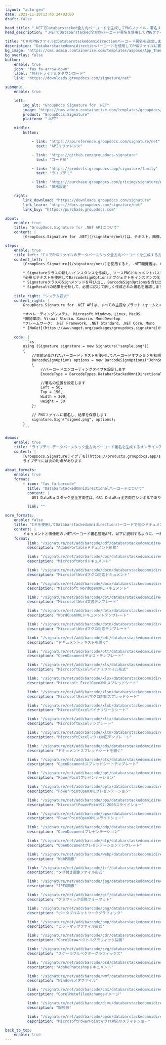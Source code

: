 ```yaml
---
layout: "auto-gen"
date: 2021-11-10T13:40:24+03:00
draft: false

head_title: ".NETでDatabarstacked全方向バーコードを生成してPNGファイルに署名する|署名文書"
head_description: ".NETでDatabarstacked全方向バーコード署名を使用してPNGファイルに署名する-人気のあるビジネスドキュメントや画像ファイル形式にバーコードを追加する."

title: "C＃のPNGファイルにDatabarstackedomnidirectionバーコード署名を追加します"
description: "Databarstackedomnidirectionバーコードを使用してPNGファイルに署名します。署名プロパティを操作し、ニーズに合ったドキュメント内で高度な署名オプションを設定します."
bg_image: "https://cms.admin.containerize.com/templates/aspose/App_Themes/V3/images/bg/header1.png"
bg_overlay: false
button:
    enable: true
    icon: "fas fa-arrow-down"
    label: "無料トライアルをダウンロード"
    link: "https://downloads.groupdocs.com/signature/net"

submenu:
    enable: true

    left:
        img_alt: "GroupDocs.Signature for .NET"
        image: "https://cms.admin.containerize.com/templates/groupdocs/images/product-logos/90x90-noborder/groupdocs-signature-net.png"
        product: "GroupDocs.Signature"
        platform: ".NET"

    middle:
        button:

            - link: "https://apireference.groupdocs.com/signature/net"
              text: "APIリファレンス"

            - link: "https://github.com/groupdocs-signature"
              text: "コード例"

            - link: "https://products.groupdocs.app/signature/family"
              text: "ライブデモ"

            - link: "https://purchase.groupdocs.com/pricing/signature/net"
              text: "価格設定"

    right:
        link_download: "https://downloads.groupdocs.com/signature"
        link_learn: "https://docs.groupdocs.com/signature/net"
        link_buy: "https://purchase.groupdocs.com"

about:
    enable: true
    title: "GroupDocs.Signature for .NET APIについて"
    content: |
        [GroupDocs.Signature for .NET](/signature/net/)は、テキスト、画像、バーコード、スタンプ、フォームフィールド、QRコード、メタデータなどのさまざまな署名タイプを使用してデジタルドキュメントに電子署名するネイティブ.NETAPIです。ユーザーは、PDF、Microsoft Word、Excelワークシート、PowerPointプレゼンテーション、Adobe Photoshop、メタファイル、および画像ファイル形式内のデジタル署名を追加、編集、検証、削除、および検索でき、必要に応じて署名プロパティをカスタマイズするための追加サポートがあります。

steps:
    enable: true
    title_left: "C＃でPNGファイルのデータバースタック全方向バーコードを生成する方法"
    content_left: |
        [GroupDocs.Signature](/signature/net/)を使用すると、.NET開発者は、いくつかの簡単な手順を実行することで、アプリケーション内のPNGファイルにDatabarstacked全方向バーコードを簡単に追加できます。

        * Signatureクラスの新しいインスタンスを作成し、ソースPNGドキュメントパスをコンストラクターパラメーターとして渡します。
        *必要なテキストを使用してBarcodeSignOptionsオブジェクトをインスタンス化し、EncodeTypeプロパティをDatabarStackedOmniDirectionalに設定します。
        * SignatureクラスのSignメソッドを呼び出し、BarcodeSignOptionsを含む出力PNGファイル名を渡します。
        * SignResultの結果を分析して、必要に応じて新しく作成された署名を確認します。
        
    title_right: "システム要求"
    content_right: |
        GroupDocs.Signature for .NET APIは、すべての主要なプラットフォームとオペレーティングシステムでサポートされています。以下のコードを実行する前に、システムに次の前提条件がインストールされていることを確認してください。

        *オペレーティングシステム: Microsoft Windows、Linux、MacOS
        *開発環境: Visual Studio、Xamarin、MonoDevelop
        *フレームワーク: .NET Framework、.NET Standard、.NET Core、Mono
        * [NuGet](https://www.nuget.org/packages/groupdocs.signature)からGroupDocs.Signaturefor.NETの最新バージョンをダウンロードします
        
    code: |
        ```cs
        using (Signature signature = new Signature("sample.png"))
        {
            //事前定義されたバーコードテキストを使用してバーコードオプションを初期化します
            BarcodeSignOptions options = new BarcodeSignOptions("JohnSmith")
            {
                //バーコードエンコーディングタイプを設定します
                EncodeType = BarcodeTypes.DatabarStackedOmniDirectional,

                //署名の位置を設定します
                Left = 50,
                Top = 150,
                Width = 200,
                Height = 50
            };

            // PNGファイルに署名し、結果を保存します 
            signature.Sign("signed.png", options);
        }
        ```
        
demos:
    enable: true
    title: "ライブデモ-データバースタック全方向バーコード署名を生成するオンラインアプリ"
    content: |
        [GroupDocs.Signatureライブデモ](https://products.groupdocs.app/signature/family)サイトにアクセスして、Databarstacked全方向バーコードをPNGファイルに今すぐ追加します。  
        ライブデモには次の利点があります
        
about_formats:
    enable: true
    format:
        - icon: "fas fa-barcode"
          title: "DatabarStackedOmniDirectionalバーコードについて"
          content: |
            GS1 DataBarスタック型全方向性は、GS1 DataBar全方向性シンボルであり、2つの行に分割され、その間にセパレーターパターンがあります。

          link: ""

more_formats:
    enable: false
    title: "C＃を使用してDatabarstackedomnidirectionバーコードで他のドキュメント形式に署名する"
    content: |
        ドキュメントと画像用の.NETバーコード署名管理API。以下に説明するように、一般的なファイル形式のいくつかにバーコード署名を追加します。
    format: 
          link: "/signature/net/add/barcode/pdf/databarstackedomnidirectional/"
          description: "AdobePortableドキュメント形式"

          link: "/signature/net/add/barcode/doc/databarstackedomnidirectional/"
          description: "MicrosoftWordドキュメント"

          link: "/signature/net/add/barcode/docm/databarstackedomnidirectional/"
          description: "MicrosoftWordマクロ対応ドキュメント"

          link: "/signature/net/add/barcode/docx/databarstackedomnidirectional/"
          description: "Microsoft WordOpenXMLドキュメント"

          link: "/signature/net/add/barcode/dot/databarstackedomnidirectional/"
          description: "MicrosoftWord文書テンプレート"

          link: "/signature/net/add/barcode/dotx/databarstackedomnidirectional/"
          description: "WordOpenXMLドキュメントテンプレート"

          link: "/signature/net/add/barcode/dotm/databarstackedomnidirectional/"
          description: "MicrosoftWordマクロ対応テンプレート"       

          link: "/signature/net/add/barcode/odt/databarstackedomnidirectional/"
          description: "ドキュメントテキストを開く"

          link: "/signature/net/add/barcode/ott/databarstackedomnidirectional/"
          description: "OpenDocumentテキストテンプレート"

          link: "/signature/net/add/barcode/xls/databarstackedomnidirectional/"
          description: "MicrosoftExcelバイナリファイル形式"

          link: "/signature/net/add/barcode/xlsx/databarstackedomnidirectional/"
          description: "Microsoft ExcelOpenXMLスプレッドシート"

          link: "/signature/net/add/barcode/xlsm/databarstackedomnidirectional/"
          description: "MicrosoftExcelマクロ対応スプレッドシート"

          link: "/signature/net/add/barcode/xlsb/databarstackedomnidirectional/"
          description: "MicrosoftExcelバイナリワークシート"

          link: "/signature/net/add/barcode/xltx/databarstackedomnidirectional/"
          description: "MicrosoftExcelテンプレート"

          link: "/signature/net/add/barcode/xltm/databarstackedomnidirectional/"
          description: "MicrosoftExcelマクロ対応テンプレート"

          link: "/signature/net/add/barcode/ods/databarstackedomnidirectional/"
          description: "ドキュメントスプレッドシートを開く"

          link: "/signature/net/add/barcode/ots/databarstackedomnidirectional/"
          description: "OpenDocumentスプレッドシートテンプレート"

          link: "/signature/net/add/barcode/ppt/databarstackedomnidirectional/"
          description: "PowerPointプレゼンテーション"

          link: "/signature/net/add/barcode/pptx/databarstackedomnidirectional/"
          description: "PowerPointOpenXMLプレゼンテーション"

          link: "/signature/net/add/barcode/pps/databarstackedomnidirectional/"
          description: "MicrosoftPowerPoint97-2003スライドショー"

          link: "/signature/net/add/barcode/ppsx/databarstackedomnidirectional/"
          description: "PowerPointOpenXMLスライドショー"                              

          link: "/signature/net/add/barcode/odp/databarstackedomnidirectional/"
          description: "OpenDocumentプレゼンテーション"

          link: "/signature/net/add/barcode/otp/databarstackedomnidirectional/"
          description: "OpenDocumentプレゼンテーションテンプレート"

          link: "/signature/net/add/barcode/webp/databarstackedomnidirectional/"
          description: "WebP画像"

          link: "/signature/net/add/barcode/tif/databarstackedomnidirectional/"
          description: "タグ付き画像ファイル形式"

          link: "/signature/net/add/barcode/jpg/databarstackedomnidirectional/"
          description: "JPEG画像"

          link: "/signature/net/add/barcode/gif/databarstackedomnidirectional/"
          description: "グラフィック交換フォーマット"

          link: "/signature/net/add/barcode/png/databarstackedomnidirectional/"
          description: "ポータブルネットワークグラフィック"

          link: "/signature/net/add/barcode/bmp/databarstackedomnidirectional/"
          description: "ビットマップファイル形式"

          link: "/signature/net/add/barcode/cdr/databarstackedomnidirectional/"
          description: "CorelDrawベクトルグラフィック描画"

          link: "/signature/net/add/barcode/svg/databarstackedomnidirectional/"
          description: "スケーラブルベクターグラフィックス"

          link: "/signature/net/add/barcode/psd/databarstackedomnidirectional/"
          description: "AdobePhotoshopドキュメント"

          link: "/signature/net/add/barcode/wmf/databarstackedomnidirectional/"
          description: "Windowsメタファイル"        

          link: "/signature/net/add/barcode/cmx/databarstackedomnidirectional/"
          description: "CorelMetafileeXchangeイメージ"

          link: "/signature/net/add/barcode/djvu/databarstackedomnidirectional/"
          description: "既視感"

          link: "/signature/net/add/barcode/ppsm/databarstackedomnidirectional/"
          description: "MicrosoftPowerPointマクロ対応のスライドショー"

back_to_top:
    enable: true
---
```

